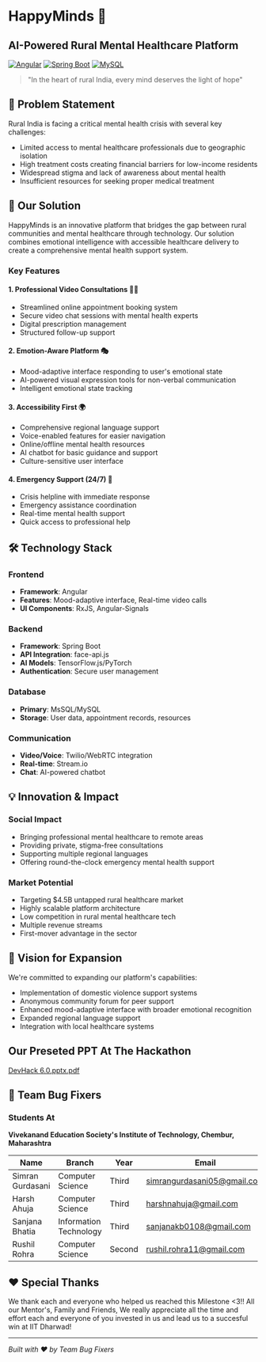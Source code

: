 # HappyMinds 🌟
## AI-Powered Rural Mental Healthcare Platform

[![Angular](https://img.shields.io/badge/Frontend-Angular-red)](https://angular.io/)
[![Spring Boot](https://img.shields.io/badge/Backend-Spring%20Boot-green)](https://spring.io/projects/spring-boot)
[![MySQL](https://img.shields.io/badge/Database-MySQL-blue)](https://www.mysql.com/)

> "In the heart of rural India, every mind deserves the light of hope"

## 🌾 Problem Statement

Rural India is facing a critical mental health crisis with several key challenges:
- Limited access to mental healthcare professionals due to geographic isolation
- High treatment costs creating financial barriers for low-income residents
- Widespread stigma and lack of awareness about mental health
- Insufficient resources for seeking proper medical treatment

## 🎯 Our Solution

HappyMinds is an innovative platform that bridges the gap between rural communities and mental healthcare through technology. Our solution combines emotional intelligence with accessible healthcare delivery to create a comprehensive mental health support system.

### Key Features

#### 1. Professional Video Consultations 👨‍⚕️
- Streamlined online appointment booking system
- Secure video chat sessions with mental health experts
- Digital prescription management
- Structured follow-up support

#### 2. Emotion-Aware Platform 🎭
- Mood-adaptive interface responding to user's emotional state
- AI-powered visual expression tools for non-verbal communication
- Intelligent emotional state tracking

#### 3. Accessibility First 🌍
- Comprehensive regional language support
- Voice-enabled features for easier navigation
- Online/offline mental health resources
- AI chatbot for basic guidance and support
- Culture-sensitive user interface

#### 4. Emergency Support (24/7) 🚨
- Crisis helpline with immediate response
- Emergency assistance coordination
- Real-time mental health support
- Quick access to professional help

## 🛠️ Technology Stack

### Frontend
- **Framework**: Angular
- **Features**: Mood-adaptive interface, Real-time video calls
- **UI Components**: RxJS, Angular-Signals

### Backend
- **Framework**: Spring Boot
- **API Integration**: face-api.js
- **AI Models**: TensorFlow.js/PyTorch
- **Authentication**: Secure user management

### Database
- **Primary**: MsSQL/MySQL
- **Storage**: User data, appointment records, resources

### Communication
- **Video/Voice**: Twilio/WebRTC integration
- **Real-time**: Stream.io
- **Chat**: AI-powered chatbot

## 💡 Innovation & Impact

### Social Impact
- Bringing professional mental healthcare to remote areas
- Providing private, stigma-free consultations
- Supporting multiple regional languages
- Offering round-the-clock emergency mental health support

### Market Potential
- Targeting $4.5B untapped rural healthcare market
- Highly scalable platform architecture
- Low competition in rural mental healthcare tech
- Multiple revenue streams
- First-mover advantage in the sector

## 🔮 Vision for Expansion

We're committed to expanding our platform's capabilities:
- Implementation of domestic violence support systems
- Anonymous community forum for peer support
- Enhanced mood-adaptive interface with broader emotional recognition
- Expanded regional language support
- Integration with local healthcare systems

## Our Preseted PPT At The Hackathon
[DevHack 6.0.pptx.pdf](https://github.com/user-attachments/files/18754802/DevHack.6.0.pptx.pdf)

## 👥 Team Bug Fixers

### Students At
**Vivekanand Education Society's Institute of Technology, Chembur, Maharashtra**

| Name | Branch | Year | Email |
|------|--------|------|-------|
| Simran Gurdasani | Computer Science | Third | simrangurdasani05@gmail.com |
| Harsh Ahuja | Computer Science | Third | harshnahuja@gmail.com |
| Sanjana Bhatia | Information Technology | Third | sanjanakb0108@gmail.com |
| Rushil Rohra | Computer Science | Second | rushil.rohra11@gmail.com |

## ❤️ Special Thanks

We thank each and everyone who helped us reached this Milestone <3!!
All our Mentor's, Family and Friends, We really appreciate all the time and effort each and everyone of you invested in us and lead us to a succesful win at IIT Dharwad! 

---
*Built with ❤️ by Team Bug Fixers*


